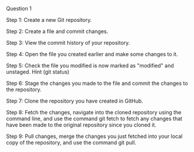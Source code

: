 Question 1

Step 1: Create a new Git repository.

Step 2: Create a file and commit changes.

Step 3: View the commit history of your repository.

Step 4: Open the file you created earlier and make some changes to it. 

Step 5: Check the file you modified is now marked as "modified" and unstaged. 
Hint (git status)

Step 6: Stage the changes you made to the file and commit the changes to the repository.

Step 7: Clone the repository you have created in GitHub.

Step 8: Fetch the changes, navigate into the cloned repository using the command line, and use the command git fetch to fetch any changes that have been made to the original repository since you cloned it.

Step 9: Pull changes, merge the changes you just fetched into your local copy of the repository, and use the command git pull.
